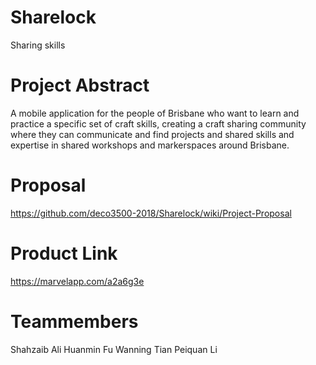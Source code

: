 # Sharelock
Sharing skills
# Project Abstract
A mobile application for the people of Brisbane who want to learn and practice a specific set of craft skills, creating a craft sharing community where they can communicate and find projects and shared skills and expertise in shared workshops and markerspaces around Brisbane.
# Proposal
https://github.com/deco3500-2018/Sharelock/wiki/Project-Proposal
# Product Link
https://marvelapp.com/a2a6g3e
# Teammembers
Shahzaib Ali
Huanmin Fu
Wanning Tian
Peiquan Li
